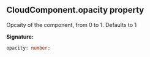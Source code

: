 
## CloudComponent.opacity property

Opcaity of the component, from 0 to 1. Defaults to 1

**Signature:**

```typescript
opacity: number;
```
